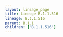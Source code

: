 ```yaml
---
layout: lineage_page
title: Lineage B.1.1.516
lineage: B.1.1.516
parent: B.1.1
children: ['B.1.1.516']
---
```


